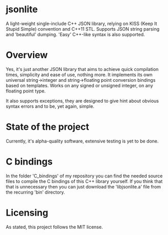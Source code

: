 # jsonlite

A light-weight single-include C++ JSON library, relying on KISS (Keep It Stupid Simple)
convention and C++11 STL. Supports JSON string parsing and 'beautiful' dumping.
'Easy' C++-like syntax is also supported.


# Overview

Yes, it's just another JSON library that aims to achieve quick compilation times,
simplicity and ease of use, nothing more.
It implements its own universal string->integer and string->floating point
conversion bindings based on templates. Works on any signed or unsigned integer,
on any floating point type.

It also supports exceptions, they are designed to give hint about obvious syntax
errors and to be, yet again, simple.


# State of the project

Currently, it's alpha-quality software, extensive testing is yet to be done.

# C bindings

In the folder 'C_bindings' of my repository you can find the needed source files to
compile the C bindings of this C++ library yourself. If you think that that is unnecessary
then you can just download the 'libjsonlite.a' file from the recurring 'bin' directory.

# Licensing
As stated, this project follows the MIT license.
